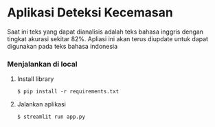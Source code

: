 # Aplikasi Deteksi Kecemasan
Saat ini teks yang dapat dianalisis adalah teks bahasa inggris dengan tingkat akurasi sekitar 82%. Apliasi ini akan terus diupdate untuk dapat digunakan pada teks bahasa indonesia

### Menjalankan di local

1. Install library

   ```
   $ pip install -r requirements.txt
   ```

2. Jalankan aplikasi

   ```
   $ streamlit run app.py
   ```
